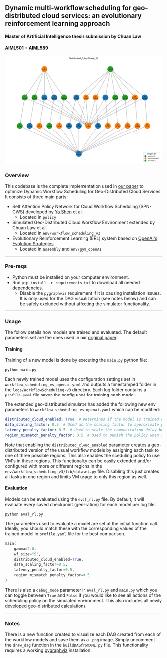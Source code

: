 ## Dynamic multi-workflow scheduling for geo-distributed cloud services: an evolutionary reinforcement learning approach
#### Master of Artificial Intelligence thesis submission by Chuan Law
#### AIML501 + AIML589
![alt text](reference_workflows/CyberShake_30_geo_distributed.png)

### Overview

This codebase is the complete implementation used in [our paper](Chuan-Law-MAI-Thesis-2024.pdf) to optimize Dynamic Workflow Scheduling for
Geo-Distributed Cloud Services. It consists of three main parts:
- Self Attention Policy Network for Cloud Workflow Scheduling (SPN-CWS) developed by [Ya Shen](https://github.com/YaShen998) et al.
  - Located in `policy`
- Simulated Geo-Distributed Cloud Workflow Environment extended by Chuan Law et al.
  - Located in `env/workflow_scheduling_v3`
- Evolutionary Reinforcement Learning (ERL) system based on [OpenAI's Evolution Strategies](https://openai.com/index/evolution-strategies/)
  - Located in `assembly` and `env/gym_openAI`

---

### Pre-reqs
- Python must be installed on your computer environment.
- Run `pip install -r requirements.txt` to download all needed dependencies.
    - Disable the `pygraphviz` requirement if it is causing installation issues. It is only used for the DAG 
      visualization (see notes below) and can be safely excluded without affecting the simulator functionality.
---

### Usage
The follow details how models are trained and evaluated. The default parameters set are the ones used in our [original 
paper](`Chuan-Law-MAI-Thesis-2024.pdf`).

#### Training
Training of a new model is done by executing the `main.py` python file:

```buildoutcfg
python main.py
```

Each newly trained model uses the configuration settings set in `workflow_scheduling_es_openai.yaml` and outputs a 
timestamped folder in the `logs/WorkflowScheduling-v3` directory. Each log folder contains a `profile.yaml` file 
saves the config used for training each model.

The extended geo-distributed simulator has added the following new env parameters to `workflow_scheduling_es_openai.yaml`
which can be modified:

```yaml
distributed_cloud_enabled: True  # Determines if the model is trained on a single or geo-distributed simulator
data_scaling_factor: 0.5  # Used as the scaling factor to approximate physical size of tasks based on processing time
latency_penalty_factor: 0.5  # Used to scale the communication delay between tasks. Set this and the following to 0 to negate these additions in the reward function
region_mismatch_penalty_factor: 0.5  # Used to punish the policy when selecting an inter-region VM to execute a task.
```

Note that enabling the `distributed_cloud_enabled` parameter creates a geo-distributed version of the usual workflow models by
assigning each task to one of three possible regions. This also enables the sceduling policy to use VM's in these regions.
This functionality can be easily extended and/or configured with more or different regions in the `env/workflow_scheduling_v3/lib/dataset.py` file. 
Disabling this just creates all tasks in one region and limits VM usage to only this region as well.

#### Evaluation

Models can be evaluated using the `eval_rl.py` file. By default, it will evaluate every saved checkpoint (generation)
for each model per log file.

```buildoutcfg
python eval_rl.py
```

The parameters used to evaluate a model are set at the initial function call. Ideally, you should match these with 
the corresponding values of the trained model in `profile.yaml` file for the best comparison.
```python
main(
    gamma=2.0, 
    wf_size="S",
    distributed_cloud_enabled=True,
    data_scaling_factor=0.5,
    latency_penalty_factor=0.5,
    region_mismatch_penalty_factor=0.5
)
```

There is also a `debug_mode` parameter in `eval_rl.py` and `main.py` which you can toggle between `True` and `False` if
you would like to see all actions of the scheduling policy on the simulated environment. This also includes all newly developed 
geo-distributed calculations.

---

### Notes

There is a new function created to visualize each DAG created from each of the workflow models and save them as a `.png` 
image. Simply uncomment the `draw_dag` function in the `buildDAGfromXML.py` file. This functionality requires a working
[pygraphviz](https://github.com/pygraphviz/pygraphviz) installation.